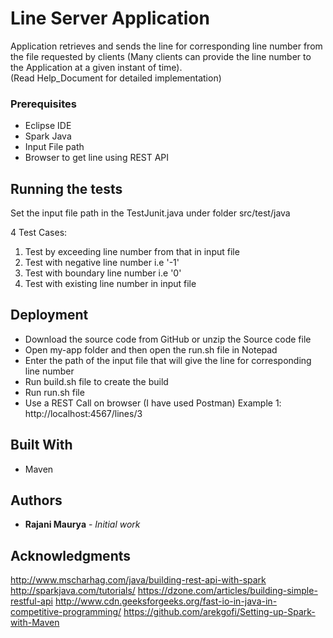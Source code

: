 # Line Server Application

Application retrieves and sends the line for corresponding line number from the file requested by clients (Many clients can provide the line number to the Application at a given instant of time).  
(Read Help_Document for detailed implementation)

### Prerequisites
- Eclipse IDE
- Spark Java
- Input File path
- Browser to get line using REST API


## Running the tests

Set the input file path in the TestJunit.java under folder src/test/java

4 Test Cases:

1. Test by exceeding line number from that in input file
2. Test with negative line number i.e '-1'
3. Test with boundary line number i.e '0' 
4. Test with existing line number in input file

## Deployment

-	Download the source code from GitHub or unzip the Source code file
-	Open my-app folder and then open the run.sh file in Notepad
-	Enter the path of the input file that will give the line for corresponding line number
-	Run build.sh file to create the build
-	Run run.sh file
-   Use a REST Call on browser (I have used Postman)
		Example 1: http://localhost:4567/lines/3

## Built With

* Maven


## Authors

* **Rajani Maurya** - *Initial work* 


## Acknowledgments

http://www.mscharhag.com/java/building-rest-api-with-spark
http://sparkjava.com/tutorials/
https://dzone.com/articles/building-simple-restful-api
http://www.cdn.geeksforgeeks.org/fast-io-in-java-in-competitive-programming/
https://github.com/arekgofi/Setting-up-Spark-with-Maven